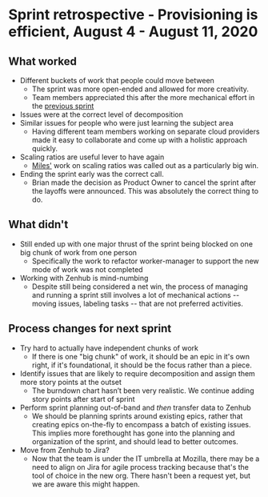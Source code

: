 # Sprint retrospective - Provisioning is efficient, August 4 - August 11, 2020

## What worked
* Different buckets of work that people could move between
  * The sprint was more open-ended and allowed for more creativity.
  * Team members appreciated this after the more mechanical effort in the [previous sprint](../20200622-postgres-phase2/)
* Issues were at the correct level of decomposition
* Similar issues for people who were just learning the subject area
  * Having different team members working on separate cloud providers made it easy to collaborate and come up with a holistic approach quickly.
* Scaling ratios are useful lever to have again
  * [Miles'](https://github.com/milescrabill) work on scaling ratios was called out as a particularly big win.
* Ending the sprint early was the correct call.
  * Brian made the decision as Product Owner to cancel the sprint after the layoffs were announced. This was absolutely the correct thing to do.

## What didn't
* Still ended up with one major thrust of the sprint being blocked on one big chunk of work from one person
  * Specifically the work to refactor worker-manager to support the new mode of work was not completed
* Working with Zenhub is mind-numbing
  * Despite still being considered a net win, the process of managing and running a sprint still involves a lot of mechanical actions -- moving issues, labeling tasks -- that are not preferred activities.

## Process changes for next sprint
* Try hard to actually have independent chunks of work
  * If there is one "big chunk" of work, it should be an epic in it's own right, if it's foundational, it should be the focus rather than a piece.
* Identify issues that are likely to require decomposition and assign them more story points at the outset
  * The burndown chart hasn’t been very realistic. We continue adding story points after start of sprint
* Perform sprint planning out-of-band and *then* transfer data to Zenhub
  * We should be planning sprints around existing epics, rather that creating epics on-the-fly to encompass a batch of existing issues. This implies more forethought has gone into the planning and organization of the sprint, and should lead to better outcomes.
* Move from Zenhub to Jira?
  * Now that the team is under the IT umbrella at Mozilla, there may be a need to align on Jira for agile process tracking because that's the tool of choice in the new org. There hasn't been a request yet, but we are aware this might happen.
